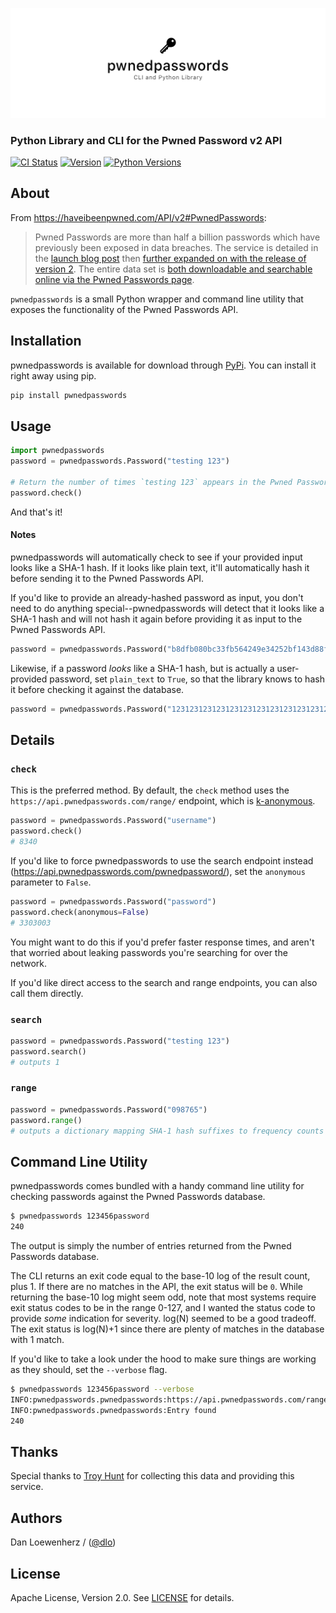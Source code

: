 ![](meta/repo-banner.png)

### Python Library and CLI for the Pwned Password v2 API

[![CI Status][ci-badge]][travis-repo-url]
[![Version][version-badge]][pypi-url]
[![Python Versions][versions-badge]][pypi-url]

## About

From https://haveibeenpwned.com/API/v2#PwnedPasswords:

> Pwned Passwords are more than half a billion passwords which have previously been exposed in data breaches. The service is detailed in the [launch blog post](https://www.troyhunt.com/introducing-306-million-freely-downloadable-pwned-passwords/) then [further expanded on with the release of version 2](https://www.troyhunt.com/ive-just-launched-pwned-passwords-version-2). The entire data set is [both downloadable and searchable online via the Pwned Passwords page](https://haveibeenpwned.com/Passwords).

`pwnedpasswords` is a small Python wrapper and command line utility that exposes the functionality of the Pwned Passwords API.

## Installation

pwnedpasswords is available for download through [PyPi][pypi-url]. You can install it right away using pip.

```bash
pip install pwnedpasswords
```

## Usage

```python
import pwnedpasswords
password = pwnedpasswords.Password("testing 123")

# Return the number of times `testing 123` appears in the Pwned Passwords database.
password.check()
```

And that's it!

#### Notes

pwnedpasswords will automatically check to see if your provided input looks like a SHA-1 hash. If it looks like plain text, it'll automatically hash it before sending it to the Pwned Passwords API.

If you'd like to provide an already-hashed password as input, you don't need to do anything special--pwnedpasswords will detect that it looks like a SHA-1 hash and will not hash it again before providing it as input to the Pwned Passwords API.

```python
password = pwnedpasswords.Password("b8dfb080bc33fb564249e34252bf143d88fc018f")
```

Likewise, if a password *looks* like a SHA-1 hash, but is actually a user-provided password, set `plain_text` to `True`, so that the library knows to hash it before checking it against the database.

```python
password = pwnedpasswords.Password("1231231231231231231231231231231231231231", plain_text=True)
```

## Details

### `check`

This is the preferred method. By default, the `check` method uses the `https://api.pwnedpasswords.com/range/` endpoint, which is [k-anonymous][k-anonymous-url].

```python
password = pwnedpasswords.Password("username")
password.check()
# 8340
```

If you'd like to force pwnedpasswords to use the search endpoint instead (https://api.pwnedpasswords.com/pwnedpassword/), set the `anonymous` parameter to `False`.

```python
password = pwnedpasswords.Password("password")
password.check(anonymous=False)
# 3303003
```

You might want to do this if you'd prefer faster response times, and aren't that worried about leaking passwords you're searching for over the network.

If you'd like direct access to the search and range endpoints, you can also call them directly.

### `search`

```python
password = pwnedpasswords.Password("testing 123")
password.search()
# outputs 1
```

### `range`

```python
password = pwnedpasswords.Password("098765")
password.range()
# outputs a dictionary mapping SHA-1 hash suffixes to frequency counts
```

## Command Line Utility

pwnedpasswords comes bundled with a handy command line utility for checking passwords against the Pwned Passwords database.

```bash
$ pwnedpasswords 123456password
240
```

The output is simply the number of entries returned from the Pwned Passwords database.

The CLI returns an exit code equal to the base-10 log of the result count, plus 1. If there are no matches in the API, the exit status will be `0`. While returning the base-10 log might seem odd, note that most systems require exit status codes to be in the range 0-127, and I wanted the status code to provide *some* indication for severity. log(N) seemed to be a good tradeoff. The exit status is log(N)+1 since there are plenty of matches in the database with 1 match.

If you'd like to take a look under the hood to make sure things are working as they should, set the `--verbose` flag.

```bash
$ pwnedpasswords 123456password --verbose
INFO:pwnedpasswords.pwnedpasswords:https://api.pwnedpasswords.com/range/5052C
INFO:pwnedpasswords.pwnedpasswords:Entry found
240
```

## Thanks

Special thanks to [Troy Hunt](https://www.troyhunt.com) for collecting this data and providing this service.

## Authors

Dan Loewenherz / ([@dlo](https://github.com/dlo))

## License

Apache License, Version 2.0. See [LICENSE](LICENSE) for details.

[ci-badge]: https://img.shields.io/travis/lionheart/pwnedpasswords.svg?style=flat
[version-badge]: https://img.shields.io/pypi/v/pwnedpasswords.svg?style=flat
[versions-badge]: https://img.shields.io/pypi/pyversions/pwnedpasswords.svg?style=flat

[travis-repo-url]: https://travis-ci.org/lionheart/pwnedpasswords
[k-anonymous-url]: https://en.wikipedia.org/wiki/K-anonymity
[semver-url]: http://www.semver.org
[pypi-url]: https://pypi.python.org/pypi/pwnedpasswords


